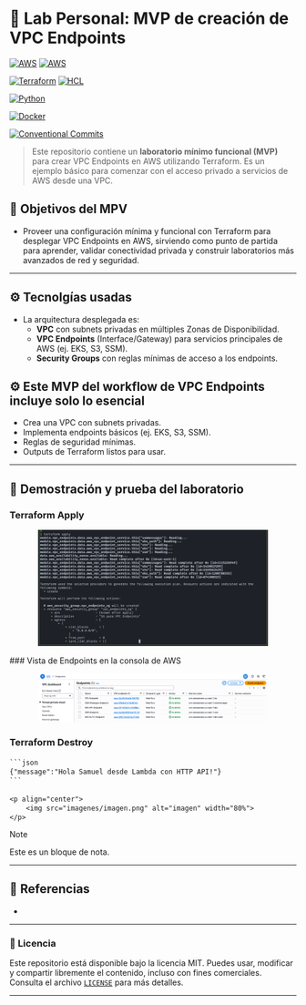 # 🧪 Lab Personal: MVP de creación de VPC Endpoints

[![AWS](https://img.shields.io/badge/AWS-%23FF9900?logo=amazonaws&logoColor=white)](#)
[![AWS](https://img.shields.io/badge/AWS-%23FF9900.svg?logo=amazon-web-services&logoColor=white)](#)

[![Terraform](https://img.shields.io/badge/IaC-Terraform-623CE4?logo=terraform&logoColor=white)](#)
[![HCL](https://img.shields.io/badge/Language-HCL-blueviolet)](#)

[![Python](https://img.shields.io/badge/Language-Python-3776AB?logo=python&logoColor=white)](#)

[![Docker](https://badgen.net/badge/icon/docker?icon=docker&label)](#)

[![Conventional Commits](https://img.shields.io/badge/Conventional%20Commits-1.0.0-%23FE5196?logo=conventionalcommits&logoColor=white)](https://conventionalcommits.org)


> Este repositorio contiene un **laboratorio mínimo funcional (MVP)** para crear VPC Endpoints en AWS utilizando Terraform. Es un ejemplo básico para comenzar con el acceso privado a servicios de AWS desde una VPC.  


## 🎯 Objetivos del MPV
- Proveer una configuración mínima y funcional con Terraform para desplegar VPC Endpoints en AWS, sirviendo como punto de partida para aprender, validar conectividad privada y construir laboratorios más avanzados de red y seguridad.

---

## ⚙ Tecnolgías usadas
- La arquitectura desplegada es:
    - **VPC** con subnets privadas en múltiples Zonas de Disponibilidad.  
    - **VPC Endpoints** (Interface/Gateway) para servicios principales de AWS (ej. EKS, S3, SSM).  
    - **Security Groups** con reglas mínimas de acceso a los endpoints.  

## ⚙ Este MVP del workflow de VPC Endpoints incluye solo lo esencial
- Crea una VPC con subnets privadas.
- Implementa endpoints básicos (ej. EKS, S3, SSM).
- Reglas de seguridad mínimas.
- Outputs de Terraform listos para usar.

---

## 🚀 Demostración y prueba del laboratorio
### Terraform Apply
 <p align="center">
    <img src="assets/tf-apply.png" alt="tf-apply" width="80%">
</p>
### Vista de Endpoints en la consola de AWS
<p align="center">
    <img src="assets/aws-console.png" alt="aws-console" width="80%">
</p>

### Terraform Destroy


    ```json
    {"message":"Hola Samuel desde Lambda con HTTP API!"}
    ```

    <p align="center">
        <img src="imagenes/imagen.png" alt="imagen" width="80%">
    </p>

> [!NOTE]
> Este es un bloque de nota.

---

## 🔗 Referencias
- []()

---

### 📝 Licencia

Este repositorio está disponible bajo la licencia MIT.
Puedes usar, modificar y compartir libremente el contenido, incluso con fines comerciales.
Consulta el archivo [`LICENSE`](./LICENSE) para más detalles.

---
